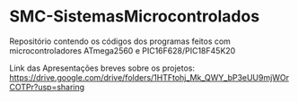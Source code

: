 # SMC-SistemasMicrocontrolados
 Repositório contendo os códigos dos programas feitos com microcontroladores ATmega2560 e PIC16F628/PIC18F45K20


Link das Apresentações breves sobre os projetos: https://drive.google.com/drive/folders/1HTFtohj_Mk_QWY_bP3eUU9mjWOrCOTPr?usp=sharing
